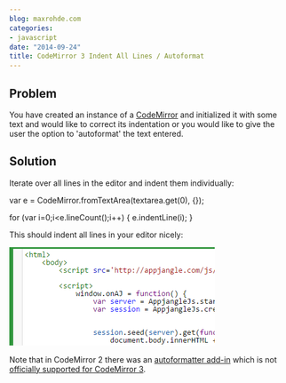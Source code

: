 ```yaml
---
blog: maxrohde.com
categories:
- javascript
date: "2014-09-24"
title: CodeMirror 3 Indent All Lines / Autoformat
---
```


## Problem

You have created an instance of a [CodeMirror](http://codemirror.net/) and initialized it with some text and would like to correct its indentation or you would like to give the user the option to 'autoformat' the text entered.

## Solution

Iterate over all lines in the editor and indent them individually:

var e = CodeMirror.fromTextArea(textarea.get(0), {});

for (var i=0;i<e.lineCount();i++) { e.indentLine(i); }

This should indent all lines in your editor nicely:

![](images/092414_0056_codemirror31.png)

Note that in CodeMirror 2 there was an [autoformatter add-in](http://codemirror.net/2/demo/formatting.html) which is not [officially supported for CodeMirror 3](http://codemirror.977696.n3.nabble.com/codemirror-3-0-format-preloaded-textarea-code-td4026907.html).
